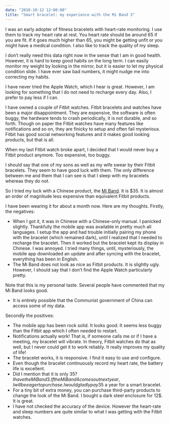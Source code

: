 ```yaml
---
date: "2018-10-12 12:00:00"
title: "Smart bracelet: my experience with the Mi Band 3"
---
```




I was an early adopter of fitness bracelets with heart-rate monitoring. I use them to track my heart rate at rest. You heart rate should be around 65 if you are fit. If it goes much higher than 65, you might be getting unfit or you might have a medical condition. I also like to track the quality of my sleep.

I don&rsquo;t really need this data right now in the sense that I am in good health. However, it is hard to keep good habits on the long term. I can easily monitor my weight by looking in the mirror, but it is easier to let my physical condition slide. I have ever saw bad numbers, it might nudge me into correcting my habits.

I have never tried the Apple Watch, which I hear is great. However, I am looking for something that I do not need to recharge every day. Also, I prefer to pay less if I can.

I have owned a couple of Fitbit watches. Fitbit bracelets and watches have been a major disappointment. They are expensive, the software is often buggy, the hardware tends to crash periodically, it is not durable, and so forth. Though on paper the Fitbit watches have many features like notifications and so on, they are finicky to setup and often fail mysterious. Fitbit has good social networking features and it makes good looking products, but that is all.

When my last Fitbit watch broke apart, I decided that I would never buy a Fitbit product anymore. Too expensive, too buggy.

I should say that one of my sons as well as my wife swear by their Fitbit bracelets. They seem to have good luck with them. The only difference between me and them that I can see is that I sleep with my bracelets whereas they do not.

So I tried my luck with a Chinese product, the [Mi Band](https://www.amazon.com/Mi-Water-Resistant-Bracelet-Pedometer-phones-Chinese/dp/B01LRI86TK/). It is $35. It is almost an order of magnitude less expensive than equivalent Fitbit products.

I have been wearing it for about a month now. Here are my thoughts. Firstly, the negatives:

- When I got it, it was in Chinese with a Chinese-only manual. I panicked slightly. Thankfully the mobile app was available in pretty much all languages. I setup the app and had trouble initially pairing my phone with the bracelet (which remained dark), until I realized that I needed to recharge the bracelet. Then it worked but the bracelet kept its display in Chinese. I was annoyed. I tried many things, until, mysteriously, the mobile app downloaded an update and after syncing with the bracelet, everything has been in English.
- The Mi Band does not look as nice as Fitbit products. It is slightly ugly. However, I should say that I don&rsquo;t find the Apple Watch particularly pretty.

Note that this is my personal taste. Several people have commented that my Mi Band looks good.
- It is entirely possible that the Communist government of China can access some of my data.


Secondly the positives:

- The mobile app has been rock solid. It looks good. It seems less buggy than the Fitbit app which I often needed to restart. 
- Notifications actually work! That is, if someone calls me or if I have a meeting, my bracelet will vibrate. In theory, Fitbit watches do that as well, but I never could get it to work reliably. It really improves my quality of life!
- The bracelet works, it is responsive. I find it easy to use and configure.
- Even though the bracelet continuously record my heart rate, the battery life is excellent.
- Did I mention that it is only 35$? I have the Mi Band 3. If the Mi Band 4 comes out next year, I will be eager to purchase. I would gladly pay 35$ a year for a smart bracelet.
- For a tiny bit of extra money, you can purchase third-party products to change the look of the Mi Band. I bought a dark steel enclosure for 12$. It is great.
- I have not checked the accuracy of the device. However the heart-rate and sleep numbers are quite similar to what I was getting with the Fitbit watches.


